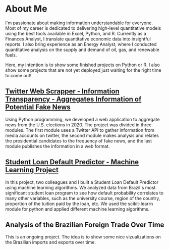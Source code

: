 

<!---
diego-faria-br/diego-faria-br is a ✨ special ✨ repository because its `README.md` (this file) appears on your GitHub profile.
You can click the Preview link to take a look at your changes.
--->
# About Me


I'm passionate about making information understandable for everyone. Most of my career is dedicated to delivering high-level quantitative models using the best tools available in Excel, Python, and R. Currently as a Finances Analyst, I translate quantitative economic data into insightful reports. I also bring experience as an Energy Analyst, where I conducted quantitative analysis on the supply and demand of oil, gas, and renewable fuels.

Here, my intention is to show some finished projects on Python or R. I also show some projects that are not yet deployed just waiting for the right time to come out!


## [Twitter Web Scrapper - Information Transparency - Aggregates Information of Potential Fake News](https://github.com/bruno-ponne/Alethea)



Using Python programming, we developed a web application to aggregate news from the U.S. elections in 2020. The project was divided in three modules. The first module uses a Twitter API to gather information from media accounts on twitter, the second module makes analysis and relates the presidential candidates to the frequency of fake news, and the last module publishes the information in a web format.

## [Student Loan Default Predictor - Machine Learning Project](https://github.com/cbsobral/ml-fies)

In this project, two colleagues and I built a Student Loan Default Predictor using machine learning algorithms. We analyzed data from Brazil's most significant student loan program to see how default probability correlates to many other variables, such as the university course, region of the country, proportion of the tuition paid by the loan, etc. We used the scikit-learrn module for python and applied different machine learning algorithms.

## Analysis of the Brazilian Foreign Trade Over Time

This is an ongoing project. The idea is to show some nice vizualizations on the Brazilian imports and exports over time. 

